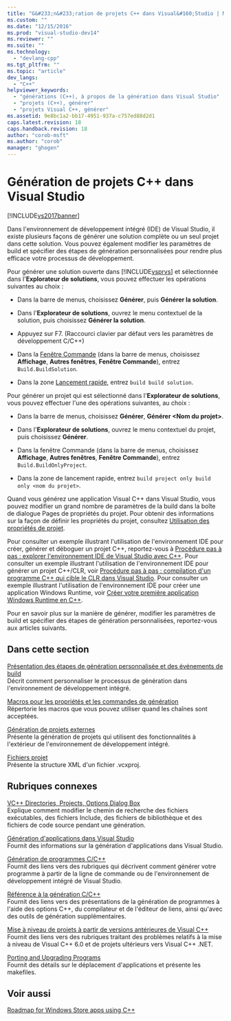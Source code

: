 ```yaml
---
title: "G&#233;n&#233;ration de projets C++ dans Visual&#160;Studio | Microsoft Docs"
ms.custom: ""
ms.date: "12/15/2016"
ms.prod: "visual-studio-dev14"
ms.reviewer: ""
ms.suite: ""
ms.technology: 
  - "devlang-cpp"
ms.tgt_pltfrm: ""
ms.topic: "article"
dev_langs: 
  - "C++"
helpviewer_keywords: 
  - "générations (C++), à propos de la génération dans Visual Studio"
  - "projets (C++), générer"
  - "projets Visual C++, générer"
ms.assetid: 9e8bc1a2-bb17-4951-937a-c757ed88d2d1
caps.latest.revision: 18
caps.handback.revision: 18
author: "corob-msft"
ms.author: "corob"
manager: "ghogen"
---
```

# G&#233;n&#233;ration de projets C++ dans Visual&#160;Studio
[!INCLUDE[vs2017banner](../assembler/inline/includes/vs2017banner.md)]

Dans l'environnement de développement intégré \(IDE\) de Visual Studio, il existe plusieurs façons de générer une solution complète ou un seul projet dans cette solution.  Vous pouvez également modifier les paramètres de build et spécifier des étapes de génération personnalisées pour rendre plus efficace votre processus de développement.  
  
 Pour générer une solution ouverte dans [!INCLUDE[vsprvs](../assembler/masm/includes/vsprvs_md.md)] et sélectionnée dans l'**Explorateur de solutions**, vous pouvez effectuer les opérations suivantes au choix :  
  
-   Dans la barre de menus, choisissez **Générer**, puis **Générer la solution**.  
  
-   Dans l'**Explorateur de solutions**, ouvrez le menu contextuel de la solution, puis choisissez **Générer la solution**.  
  
-   Appuyez sur F7.  \(Raccourci clavier par défaut vers les paramètres de développement C\/C\+\+\)  
  
-   Dans la [Fenêtre Commande](../Topic/Command%20Window.md) \(dans la barre de menus, choisissez **Affichage**, **Autres fenêtres**, **Fenêtre Commande**\), entrez `Build.BuildSolution`.  
  
-   Dans la zone [Lancement rapide](../Topic/Quick%20Launch,%20Environment,%20Options%20Dialog%20Box.md), entrez `build build solution`.  
  
 Pour générer un projet qui est sélectionné dans l'**Explorateur de solutions**, vous pouvez effectuer l'une des opérations suivantes, au choix :  
  
-   Dans la barre de menus, choisissez **Générer**, **Générer \<Nom du projet\>**.  
  
-   Dans l'**Explorateur de solutions**, ouvrez le menu contextuel du projet, puis choisissez **Générer**.  
  
-   Dans la fenêtre Commande \(dans la barre de menus, choisissez **Affichage**, **Autres fenêtres**, **Fenêtre Commande**\), entrez `Build.BuildOnlyProject`.  
  
-   Dans la zone de lancement rapide, entrez `build project only build only <nom du projet>`.  
  
 Quand vous générez une application Visual C\+\+ dans Visual Studio, vous pouvez modifier un grand nombre de paramètres de la build dans la boîte de dialogue Pages de propriétés du projet.  Pour obtenir des informations sur la façon de définir les propriétés du projet, consultez [Utilisation des propriétés de projet](../ide/working-with-project-properties.md).  
  
 Pour consulter un exemple illustrant l'utilisation de l'environnement IDE pour créer, générer et déboguer un projet C\+\+, reportez\-vous à [Procédure pas à pas : explorer l'environnement IDE de Visual Studio avec C\+\+](../Topic/Getting%20Started%20with%20C++%20in%20Visual%20Studio.md).  Pour consulter un exemple illustrant l'utilisation de l'environnement IDE pour générer un projet C\+\+\/CLR, voir [Procédure pas à pas : compilation d'un programme C\+\+ qui cible le CLR dans Visual Studio](../ide/walkthrough-compiling-a-cpp-program-that-targets-the-clr-in-visual-studio.md).  Pour consulter un exemple illustrant l'utilisation de l'environnement IDE pour créer une application Windows Runtime, voir [Créer votre première application Windows Runtime en C\+\+](http://msdn.microsoft.com/library/windows/apps/hh974580.aspx).  
  
 Pour en savoir plus sur la manière de générer, modifier les paramètres de build et spécifier des étapes de génération personnalisées, reportez\-vous aux articles suivants.  
  
## Dans cette section  
 [Présentation des étapes de génération personnalisée et des événements de build](../ide/understanding-custom-build-steps-and-build-events.md)  
 Décrit comment personnaliser le processus de génération dans l'environnement de développement intégré.  
  
 [Macros pour les propriétés et les commandes de génération](../ide/common-macros-for-build-commands-and-properties.md)  
 Répertorie les macros que vous pouvez utiliser quand les chaînes sont acceptées.  
  
 [Génération de projets externes](../ide/building-external-projects.md)  
 Présente la génération de projets qui utilisent des fonctionnalités à l'extérieur de l'environnement de développement intégré.  
  
 [Fichiers projet](../ide/project-files.md)  
 Présente la structure XML d'un fichier .vcxproj.  
  
## Rubriques connexes  
 [VC\+\+ Directories, Projects, Options Dialog Box](http://msdn.microsoft.com/fr-fr/e027448b-c811-4c3d-8531-4325ad3f6e02)  
 Explique comment modifier le chemin de recherche des fichiers exécutables, des fichiers Include, des fichiers de bibliothèque et des fichiers de code source pendant une génération.  
  
 [Génération d'applications dans Visual Studio](../Topic/Compiling%20and%20Building%20in%20Visual%20Studio.md)  
 Fournit des informations sur la génération d'applications dans Visual Studio.  
  
 [Génération de programmes C\/C\+\+](../build/building-c-cpp-programs.md)  
 Fournit des liens vers des rubriques qui décrivent comment générer votre programme à partir de la ligne de commande ou de l'environnement de développement intégré de Visual Studio.  
  
 [Référence à la génération C\/C\+\+](../build/reference/c-cpp-building-reference.md)  
 Fournit des liens vers des présentations de la génération de programmes à l'aide des options C\+\+, du compilateur et de l'éditeur de liens, ainsi qu'avec des outils de génération supplémentaires.  
  
 [Mise à niveau de projets à partir de versions antérieures de Visual C\+\+](../porting/upgrading-projects-from-earlier-versions-of-visual-cpp.md)  
 Fournit des liens vers des rubriques traitant des problèmes relatifs à la mise à niveau de Visual C\+\+ 6.0 et de projets ultérieurs vers Visual C\+\+ .NET.  
  
 [Porting and Upgrading Programs](http://msdn.microsoft.com/fr-fr/c36c44b3-5a9b-4bb4-9b7a-469aa770ed00)  
 Fournit des détails sur le déplacement d'applications et présente les makefiles.  
  
## Voir aussi  
 [Roadmap for Windows Store apps using C\+\+](http://msdn.microsoft.com/fr-fr/0b71e4a4-5d8a-4a20-b2ec-e40062675ec1)